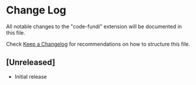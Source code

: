 # Change Log

All notable changes to the "code-fundi" extension will be documented in this file.

Check [Keep a Changelog](http://keepachangelog.com/) for recommendations on how to structure this file.

## [Unreleased]

- Initial release